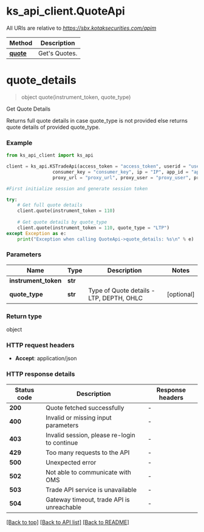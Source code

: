 # ks_api_client.QuoteApi

All URIs are relative to *https://sbx.kotaksecurities.com/apim*

Method | Description
------------- | -------------
[**quote**](QuoteApi.md#quote_details) | Get&#39;s Quotes.


# **quote_details**
> object quote(instrument_token, quote_type)

Get Quote Details

Returns full quote details in case quote_type is not provided 
else returns quote details of provided quote_type.

### Example


```python
from ks_api_client import ks_api

client = ks_api.KSTradeApi(access_token = "access_token", userid = "userid", \
                 consumer_key = "consumer_key", ip = "IP", app_id = "app_id", host = "host",\
                 proxy_url = "proxy_url", proxy_user = "proxy_user", proxy_pass = "proxy_pass")

#First initialize session and generate session token

try:
    # Get full quote details
    client.quote(instrument_token = 110)
    
    # Get quote details by quote_type
    client.quote(instrument_token = 110, quote_type = "LTP")
except Exception as e:
    print("Exception when calling QuoteApi->quote_details: %s\n" % e)
```

### Parameters

Name | Type | Description  | Notes
------------- | ------------- | ------------- | -------------
 **instrument_token** | **str**|  | 
 **quote_type** | **str** |  Type of Quote details - LTP, DEPTH, OHLC | [optional]

### Return type

object


### HTTP request headers

 - **Accept**: application/json

### HTTP response details
| Status code | Description | Response headers |
|-------------|-------------|------------------|
**200** | Quote fetched successfully |  -  |
**400** | Invalid or missing input parameters |  -  |
**403** | Invalid session, please re-login to continue |  -  |
**429** | Too many requests to the API |  -  |
**500** | Unexpected error |  -  |
**502** | Not able to communicate with OMS |  -  |
**503** | Trade API service is unavailable |  -  |
**504** | Gateway timeout, trade API is unreachable |  -  |

[[Back to top]](#) [[Back to API list]](../README.md#documentation-for-api-endpoints) [[Back to README]](../README.md)

